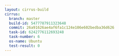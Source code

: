 ```yaml
---
layout: cirrus-build
cirrus:
  branch: master
  build-id: 5477787911323648
  commit: 26a91626ae4af6fa1c124e106e602bedba36d626
  task-id: 6242776112693248
  task-number: 6
  os-name: Ubuntu
  test-result: 0
---
```


